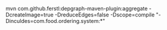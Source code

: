 mvn com.github.ferstl:depgraph-maven-plugin:aggregate -DcreateImage=true -DreduceEdges=false -Dscope=compile "-Dinculdes=com.food.ordering.system:*"
